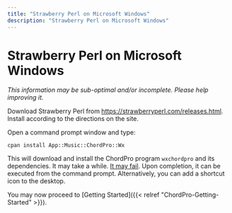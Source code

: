 ```yaml
---
title: "Strawberry Perl on Microsoft Windows"
description: "Strawberry Perl on Microsoft Windows"
---
```


# Strawberry Perl on Microsoft Windows

_This information may be sub-optimal and/or incomplete. Please help improving it._

Download Strawberry Perl from <https://strawberryperl.com/releases.html>.
Install according to the directions on the site.

Open a command prompt window and type:

`cpan install App::Music::ChordPro::Wx`

This will download and install the ChordPro program `wxchordpro` and
its dependencies. It may take a while. [It may fail](https://rt.cpan.org/Public/Bug/Display.html?id=129768).
Upon completion, it can be
executed from the command prompt. Alternatively, you can add a
shortcut icon to the desktop.

You may now proceed to [Getting Started]({{< relref "ChordPro-Getting-Started" >}}).
